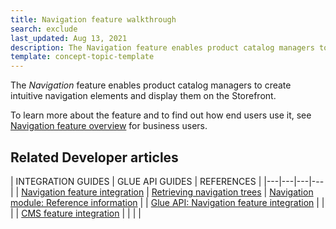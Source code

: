 ```yaml
---
title: Navigation feature walkthrough
search: exclude
last_updated: Aug 13, 2021
description: The Navigation feature enables product catalog managers to create intuitive navigation elements and display them on the Storefront
template: concept-topic-template
---
```


The _Navigation_ feature enables product catalog managers to create intuitive navigation elements and display them on the Storefront.


To learn more about the feature and to find out how end users use it, see [Navigation feature overview](/docs/scos/user/features/{{page.version}}/navigation-feature-overview.html) for business users.


## Related Developer articles

| INTEGRATION GUIDES | GLUE API GUIDES | REFERENCES |
|---|---|---|---|
| [Navigation feature integration](/docs/scos/dev/feature-integration-guides/{{page.version}}/navigation-module-integration.html) | [Retrieving navigation trees](/docs/scos/dev/glue-api-guides/{{page.version}}/retrieving-navigation-trees.html) | [Navigation module: Reference information](/docs/scos/dev/feature-walkthroughs/{{page.version}}/navigation-feature-walkthrough/navigation-module-reference-information.html) |
| [Glue API: Navigation feature integration](/docs/scos/dev/feature-integration-guides/{{page.version}}/glue-api/glue-api-navigation-feature-integration.html) |  |  |
| [CMS feature integration](/docs/scos/dev/feature-integration-guides/{{page.version}}/cms-feature-integration.html) |  |  |  |
